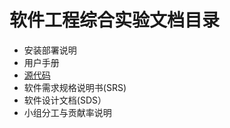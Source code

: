# 软件工程综合实验文档目录

- 安装部署说明
- 用户手册
- [源代码](https://github.com/sysu-abi)
- 软件需求规格说明书(SRS)
- 软件设计文档(SDS）
- 小组分工与贡献率说明
